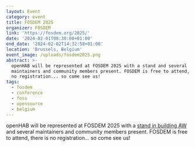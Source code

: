 ```yaml
---
layout: Event
category: event
title: FOSDEM 2025
organizer: FOSDEM
link: 'https://fosdem.org/2025/'
date: '2024-02-01T08:30:00+01:00'
end_date: '2024-02-02T14:32:58+01:00'
location: 'Brussels, Belgium'
event_image: /uploads/fosdem2025.png
abstract: >-
  openHAB will be represented at FOSDEM 2025 with a stand and several
  maintainers and community members present. FOSDEM is free to attend, there is
  no registration... so come see us!
tags:
  - fosdem
  - conference
  - foss
  - opensource
  - belgium
---
```

openHAB will be represented at FOSDEM 2025 with a [stand in building AW](https://fosdem.org/2025/stands/) and several maintainers and community members present. FOSDEM is free to attend, there is no registration... so come see us!

<!-- more -->

